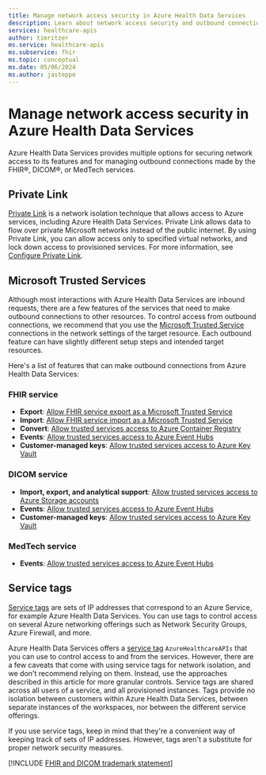 ```yaml
---
title: Manage network access security in Azure Health Data Services
description: Learn about network access security and outbound connections for the FHIR, DICOM, and MedTech services in Azure Health Data Services.
services: healthcare-apis
author: timritzer
ms.service: healthcare-apis
ms.subservice: fhir
ms.topic: conceptual
ms.date: 05/06/2024
ms.author: jasteppe
---
```


# Manage network access security in Azure Health Data Services

Azure Health Data Services provides multiple options for securing network access to its features and for managing outbound connections made by the FHIR&reg;, DICOM&reg;, or MedTech services.

## Private Link

[Private Link](../private-link/index.yml) is a network isolation technique that allows access to Azure services, including Azure Health Data Services. Private Link allows data to flow over private Microsoft networks instead of the public internet. By using Private Link, you can allow access only to specified virtual networks, and lock down access to provisioned services. For more information, see [Configure Private Link](healthcare-apis-configure-private-link.md).

## Microsoft Trusted Services

Although most interactions with Azure Health Data Services are inbound requests, there are a few features of the services that need to make outbound connections to other resources. To control access from outbound connections, we recommend that you use the [Microsoft Trusted Service](../storage/common/storage-network-security.md) connections in the network settings of the target resource. Each outbound feature can have slightly different setup steps and intended target resources.

Here's a list of features that can make outbound connections from Azure Health Data Services:

### FHIR service

- **Export**: [Allow FHIR service export as a Microsoft Trusted Service](fhir/configure-export-data.md)
- **Import**: [Allow FHIR service import as a Microsoft Trusted Service](fhir/configure-import-data.md)
- **Convert**: [Allow trusted services access to Azure Container Registry](../container-registry/allow-access-trusted-services.md)
- **Events**: [Allow trusted services access to Azure Event Hubs](../event-hubs/event-hubs-service-endpoints.md)
- **Customer-managed keys**: [Allow trusted services access to Azure Key Vault](../key-vault/general/overview-vnet-service-endpoints.md)

### DICOM service

- **Import, export, and analytical support**: [Allow trusted services access to Azure Storage accounts](../storage/common/storage-network-security.md)
- **Events**: [Allow trusted services access to Azure Event Hubs](../event-hubs/event-hubs-service-endpoints.md)
- **Customer-managed keys**: [Allow trusted services access to Azure Key Vault](../key-vault/general/overview-vnet-service-endpoints.md)

### MedTech service

- **Events**: [Allow trusted services access to Azure Event Hubs](../event-hubs/event-hubs-service-endpoints.md)

## Service tags

[Service tags](../virtual-network/service-tags-overview.md) are sets of IP addresses that correspond to an Azure Service, for example Azure Health Data Services. You can use tags to control access on several Azure networking offerings such as Network Security Groups, Azure Firewall, and more.

Azure Health Data Services offers a [service tag](../virtual-network/service-tags-overview.md) `AzureHealthcareAPIs` that you can use to control access to and from the services. However, there are a few caveats that come with using service tags for network isolation, and we don't recommend relying on them. Instead, use the approaches described in this article for more granular controls. Service tags are shared across all users of a service, and all provisioned instances. Tags provide no isolation between customers within Azure Health Data Services, between separate instances of the workspaces, nor between the different service offerings.

If you use service tags, keep in mind that they're a convenient way of keeping track of sets of IP addresses. However, tags aren't a substitute for proper network security measures.

[!INCLUDE [FHIR and DICOM trademark statement](includes/healthcare-apis-fhir-dicom-trademark.md)]